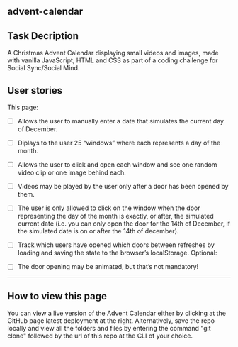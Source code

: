 ## advent-calendar


## Task Decription

A Christmas Advent Calendar displaying small videos and images, made with vanilla JavaScript, HTML and CSS as part of a coding challenge for Social Sync/Social Mind.

## User stories

This page:

- [ ] Allows the user to manually enter a date that simulates the current day of December.
- [ ] Diplays to the user 25 “windows” where each represents a day of the month.
- [ ] Allows the user to click and open each window and see one random video clip or one image behind each.
- [ ] Videos may be played by the user only after a door has been opened by them.
- [ ] The user is only allowed to click on the window when the door representing the day of the month is exactly, or after, the simulated current date (i.e. you can only open the door for the 14th of December, if the simulated date is on or after the 14th of december).
- [ ] Track which users have opened which doors between refreshes by loading and saving the state to the browser’s localStorage.
Optional: 

- [ ]  The door opening may be animated, but that’s not mandatory!

---

## How to view this page

You can view a live version of the Advent Calendar either by clicking at the GitHub page latest deployment at the right.
Alternatively, save the repo locally and view all the folders and files by entering the command "git clone" followed by the url 
of this repo at the CLI of your choice.


